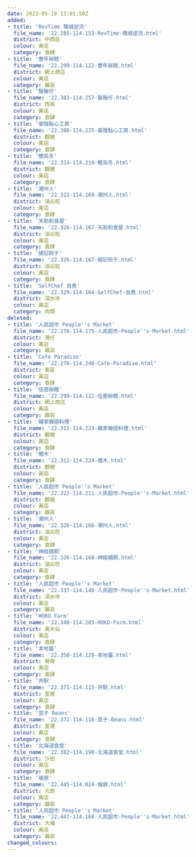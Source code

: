 ```yaml
---
date: 2022-05-18 13:01:50Z
added:
- title: 'RevTime 殤城逆流'
  file_name: '22.285-114.153-RevTime-殤城逆流.html'
  district: 中西區
  colour: 黃店
  category: 食肆
- title: '豐年辦館'
  file_name: '22.299-114.122-豐年辦館.html'
  district: 網上商店
  colour: 黃店
  category: 雜貨
- title: '鬍鬚仔'
  file_name: '22.303-114.257-鬍鬚仔.html'
  district: 西貢
  colour: 黃店
  category: 食肆
- title: '豪隍點心工房'
  file_name: '22.308-114.225-豪隍點心工房.html'
  district: 觀塘
  colour: 黃店
  category: 食肆
- title: '鰹烏冬'
  file_name: '22.314-114.219-鰹烏冬.html'
  district: 觀塘
  colour: 黃店
  category: 食肆
- title: '潮州人'
  file_name: '22.322-114.169-潮州人.html'
  district: 油尖旺
  colour: 黃店
  category: 食肆
- title: '天助和食屋'
  file_name: '22.326-114.167-天助和食屋.html'
  district: 油尖旺
  colour: 黃店
  category: 食肆
- title: '甜記餃子'
  file_name: '22.326-114.167-甜記餃子.html'
  district: 油尖旺
  colour: 黃店
  category: 食肆
- title: 'SelfChef 自煮'
  file_name: '22.329-114.164-SelfChef-自煮.html'
  district: 深水埗
  colour: 黃店
  category: 肉類
deleted:
- title: '人民超市 People''s Market'
  file_name: '22.276-114.175-人民超市-People''s-Market.html'
  district: 灣仔
  colour: 黃店
  category: 雜貨
- title: 'Cafe Paradise'
  file_name: '22.276-114.240-Cafe-Paradise.html'
  district: 東區
  colour: 黃店
  category: 食肆
- title: '伍壹辦館'
  file_name: '22.299-114.122-伍壹辦館.html'
  district: 網上商店
  colour: 黃店
  category: 雜貨
- title: '韓家韓國料理'
  file_name: '22.311-114.223-韓家韓國料理.html'
  district: 觀塘
  colour: 黃店
  category: 食肆
- title: '櫻木'
  file_name: '22.312-114.224-櫻木.html'
  district: 觀塘
  colour: 黃店
  category: 食肆
- title: '人民超市 People''s Market'
  file_name: '22.322-114.211-人民超市-People''s-Market.html'
  district: 觀塘
  colour: 黃店
  category: 雜貨
- title: '潮州人'
  file_name: '22.326-114.166-潮州人.html'
  district: 油尖旺
  colour: 黃店
  category: 食肆
- title: '神經餵飼'
  file_name: '22.326-114.168-神經餵飼.html'
  district: 油尖旺
  colour: 黃店
  category: 食肆
- title: '人民超市 People''s Market'
  file_name: '22.337-114.148-人民超市-People''s-Market.html'
  district: 深水埗
  colour: 黃店
  category: 雜貨
- title: 'HOKO Farm'
  file_name: '22.340-114.203-HOKO-Farm.html'
  district: 黃大仙
  colour: 黃店
  category: 食肆
- title: '本地薑'
  file_name: '22.358-114.129-本地薑.html'
  district: 葵青
  colour: 黃店
  category: 食肆
- title: '丼駅'
  file_name: '22.371-114.115-丼駅.html'
  district: 荃灣
  colour: 黃店
  category: 食肆
- title: '荳子 Beans'
  file_name: '22.372-114.116-荳子-Beans.html'
  district: 荃灣
  colour: 黃店
  category: 食肆
- title: '北海道食堂'
  file_name: '22.382-114.190-北海道食堂.html'
  district: 沙田
  colour: 黃店
  category: 食肆
- title: '倫居'
  file_name: '22.445-114.024-倫居.html'
  district: 元朗
  colour: 黃店
  category: 雜貨
- title: '人民超市 People''s Market'
  file_name: '22.447-114.168-人民超市-People''s-Market.html'
  district: 大埔
  colour: 黃店
  category: 雜貨
changed_colours:
---
```

